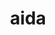 ---
title: "aida"
layout: cache
categories: [package, develop-2025-04-06]
meta: {"compilers": ["none"], "num_specs": 1, "num_specs_by_stack": {"hep": 1, "root": 1}, "oss": ["ubuntu22.04"], "platforms": ["linux"], "stacks": ["hep", "root"], "targets": ["x86_64_v3"], "versions": ["3.2.1"]}
spec_details: [{"compiler": "none", "hash": "zjpj5ait7gfxsoiotbyjcorlyq5pjxdw", "os": "ubuntu22.04", "platform": "linux", "size": "-", "stacks": ["hep", "root"], "target": "x86_64_v3", "variants": ["build_system=generic"], "versions": ["3.2.1"]}]
---